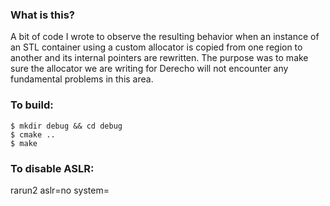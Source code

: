 ### What is this?
A bit of code I wrote to observe the resulting behavior when an instance of an STL container using a custom allocator is copied from one region to another and its internal pointers are rewritten. The purpose was to make sure the allocator we are writing for Derecho will not encounter any fundamental problems in this area.

### To build:
```
$ mkdir debug && cd debug
$ cmake ..
$ make
```

### To disable ASLR:
rarun2 aslr=no system=<executable>
